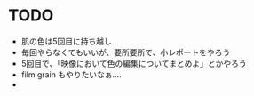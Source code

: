 # TODO
- 肌の色は5回目に持ち越し
- 毎回やらなくてもいいが、要所要所で、小レポートをやろう
- 5回目で、「映像において色の編集についてまとめよ」とかやろう
- film grain もやりたいなぁ....
- 


